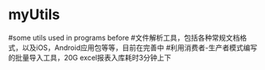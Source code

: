 # myUtils
#some utils used in programs before
#文件解析工具，包括各种常规文档格式，以及iOS，Android应用包等等，目前在完善中
#利用消费者-生产者模式编写的批量导入工具，20G excel报表入库耗时3分钟上下
